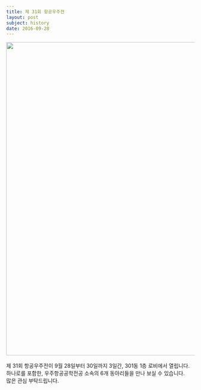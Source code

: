 ```yaml
---
title: 제 31회 항공우주전
layout: post
subject: history
date: 2016-09-28
---
```

<img src="https://github.com/hsb6350/hanaro.github.io/blob/master/assets/acts/exhibition2016.jpg?raw=true" width="598" height="838"/>
<br/><br/>
제 31회 항공우주전이 9월 28일부터 30일까지 3일간, 301동 1층 로비에서 열립니다.<br/>
하나로를 포함한, 우주항공공학전공 소속의 6개 동아리들을 만나 보실 수 있습니다. <br/>
많은 관심 부탁드립니다.
